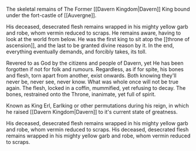 The skeletal remains of The Former [[Davern Kingdom|Davern]] King bound under the fort-castle of [[Auvergne]].

His deceased, desecrated flesh remains wrapped in his mighty yellow garb and robe, whom vermin reduced to scraps.
He remains aware, having to look at the world from below.
He was the first king to sit atop the [[throne of ascension]], and the last to be granted divine reason by it. In the end, everything eventually demands, and forcibly takes, its toll. 



Revered to as God by the citizens and people of Davern, yet He has been forgotten if not for folk and rumours. Regardless, as if for spite, his bones and flesh, torn apart from another, exist onwards. 
Both knowing they'll never be, never see, never know. What was whole once will not be true again. 
The flesh, locked in a coffin, mummified, yet refusing to decay.
The bones, restrained onto the Throne, inanimate, yet full of spirit. 

Known as King Erl, Earlking or other permutations during his reign, in which he raised [[Davern Kingdom|Davern]] to it's current state of greatness. 


His deceased, desecrated flesh remains wrapped in his mighty yellow garb and robe, whom vermin reduced to scraps.
His deceased, desecrated flesh remains wrapped in his mighty yellow garb and robe, whom vermin reduced to scraps.